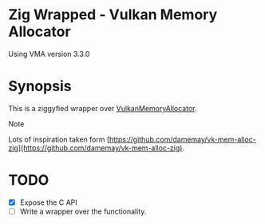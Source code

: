 Zig Wrapped - Vulkan Memory Allocator
=====================================

Using VMA version 3.3.0

# Synopsis

This is a ziggyfied wrapper over [VulkanMemoryAllocator](https://github.com/GPUOpen-LibrariesAndSDKs/VulkanMemoryAllocator).

> [!NOTE]
> Lots of inspiration taken form [https://github.com/damemay/vk-mem-alloc-zig](https://github.com/damemay/vk-mem-alloc-zig).

# TODO
- [x] Expose the C API
- [ ] Write a wrapper over the functionality.
